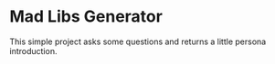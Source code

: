 # Mad Libs Generator

This simple project asks some questions and returns a little persona introduction.